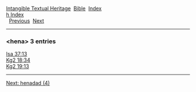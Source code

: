 [Intangible Textual Heritage](../../index)  [Bible](../index) 
[Index](index)   
[h Index](_h_)  
  [Previous](c05379)  [Next](c05381) 

------------------------------------------------------------------------

### &lt;hena&gt; 3 entries

[Isa 37:13](../kjv/isa037.htm#013)  
[Kg2 18:34](../kjv/kg2018.htm#034)  
[Kg2 19:13](../kjv/kg2019.htm#013)  

------------------------------------------------------------------------

[Next: henadad (4)](c05381)
